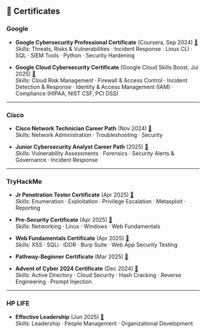 ## 📜 Certificates  

### Google  
- **Google Cybersecurity Professional Certificate** (Coursera, Sep 2024) [🔗](https://www.coursera.org/account/accomplishments/professional-cert/G0UBS0ANYN51?utm_product=prof)  
  *Skills:* Threats, Risks & Vulnerabilities · Incident Response · Linux CLI · SQL · SIEM Tools · Python · Security Hardening  

- **Google Cloud Cybersecurity Certificate** (Google Cloud Skills Boost, Jul 2025) [🔗](https://www.credly.com/badges/54fa7f9a-00a9-4045-b917-2326b6eb1d9d/public_url)  
  *Skills:* Cloud Risk Management · Firewall & Access Control · Incident Detection & Response · Identity & Access Management (IAM) · Compliance (HIPAA, NIST CSF, PCI DSS)  

---

### Cisco  
- **Cisco Network Technician Career Path** (Nov 2024) [🔗](https://www.credly.com/badges/b26541fb-26c3-4951-be8c-5035a4da4d19/public_url)  
  *Skills:* Network Administration · Troubleshooting · Security  

- **Junior Cybersecurity Analyst Career Path** (2025) [🔗](https://www.credly.com/badges/038ecdd6-449d-43de-b7e9-3754f9e51b1d/public_url)  
  *Skills:* Vulnerability Assessments · Forensics · Security Alerts & Governance · Incident Response  

---

### TryHackMe  
- **Jr Penetration Tester Certificate** (Apr 2025) [🔗](https://tryhackme-certificates.s3-eu-west-1.amazonaws.com/THM-LLW3XV9M5L.pdf)  
  *Skills:* Enumeration · Exploitation · Privilege Escalation · Metasploit · Reporting  

- **Pre-Security Certificate** (Apr 2025) [🔗](https://tryhackme-certificates.s3-eu-west-1.amazonaws.com/THM-BLXGHHKLYL.pdf)  
  *Skills:* Networking · Linux · Windows · Web Fundamentals  

- **Web Fundamentals Certificate** (Apr 2025) [🔗](https://tryhackme-certificates.s3-eu-west-1.amazonaws.com/THM-7YRQLYVBKA.pdf)  
  *Skills:* XSS · SQLi · IDOR · Burp Suite · Web App Security Testing  

- **Pathway-Beginner Certificate** (Mar 2025) [🔗](https://tryhackme-certificates.s3-eu-west-1.amazonaws.com/THM-HFI5TOR5HK.pdf)  

- **Advent of Cyber 2024 Certificate** (Dec 2024) [🔗](https://tryhackme-certificates.s3-eu-west-1.amazonaws.com/THM-6TDIX11RYU.pdf)  
  *Skills:* Active Directory · Cloud Security · Hash Cracking · Reverse Engineering · Prompt Injection  

---

### HP LIFE  
- **Effective Leadership** (Jun 2025) [🔗](https://www.life-global.org/certificate/d5956564-886d-41ba-9e7f-5ce193a9c99f)  
  *Skills:* Leadership · People Management · Organizational Development  
